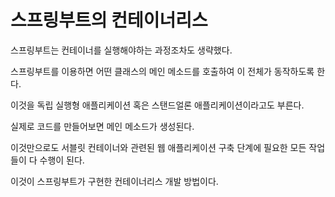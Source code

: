 # 스프링부트의 컨테이너리스

스프링부트는 컨테이너를 실행해야하는 과정조차도 생략했다. 

스프링부트를 이용하면 어떤 클래스의 메인 메소드를 호출하여 이 전체가 동작하도록 한다.

이것을 독립 실행형 애플리케이션 혹은 스탠드얼론 애플리케이션이라고도 부른다.

실제로 코드를 만들어보면 메인 메소드가 생성된다.

이것만으로도 서블릿 컨테이너와 관련된 웹 애플리케이션 구축 단계에 필요한 모든 작업들이 다 수행이 된다.

이것이 스프링부트가 구현한 컨테이너리스 개발 방법이다.